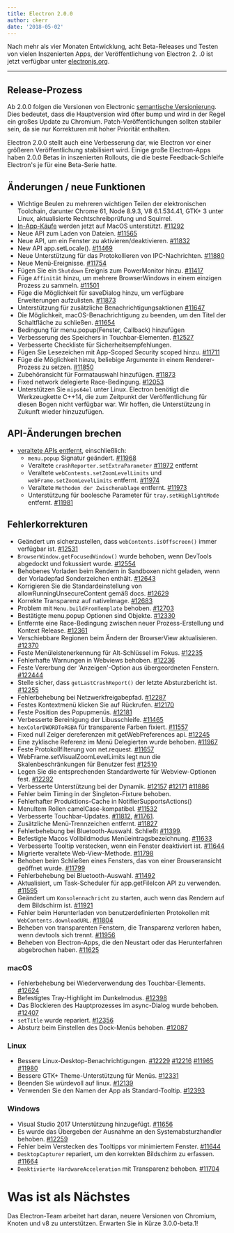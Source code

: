 ```yaml
---
title: Electron 2.0.0
author: ckerr
date: '2018-05-02'
---
```


Nach mehr als vier Monaten Entwicklung, acht Beta-Releases und Testen von vielen Inszenierten Apps, der Veröffentlichung von Electron 2. .0 ist jetzt verfügbar unter [electronjs.org](https://electronjs.org/).

---

## Release-Prozess

Ab 2.0.0 folgen die Versionen von Electronic [semantische Versionierung](https://electronjs.org/blog/electron-2-semantic-boogaloo). Dies bedeutet, dass die Hauptversion wird öfter bump und wird in der Regel ein großes Update zu Chromium. Patch-Veröffentlichungen sollten stabiler sein, da sie nur Korrekturen mit hoher Priorität enthalten.

Electron 2.0.0 stellt auch eine Verbesserung dar, wie Electron vor einer größeren Veröffentlichung stabilisiert wird. Einige große Electron-Apps haben 2.0.0 Betas in inszenierten Rollouts, die die beste Feedback-Schleife Electron's je für eine Beta-Serie hatte.

## Änderungen / neue Funktionen

 * Wichtige Beulen zu mehreren wichtigen Teilen der elektronischen Toolchain, darunter Chrome 61, Node 8.9.3, V8 6.1.534.41, GTK+ 3 unter Linux, aktualisierte Rechtschreibprüfung und Squirrel.
 * [In-App-Käufe](https://electronjs.org/blog/in-app-purchases) werden jetzt auf MacOS unterstützt. [#11292](https://github.com/electron/electron/pull/11292)
 * Neue API zum Laden von Dateien. [#11565](https://github.com/electron/electron/pull/11565)
 * Neue API, um ein Fenster zu aktivieren/deaktivieren. [#11832](https://github.com/electron/electron/pull/11832)
 * New API app.setLocale(). [#11469](https://github.com/electron/electron/pull/11469)
 * Neue Unterstützung für das Protokollieren von IPC-Nachrichten. [#11880](https://github.com/electron/electron/pull/11880)
 * Neue Menü-Ereignisse. [#11754](https://github.com/electron/electron/pull/11754)
 * Fügen Sie ein `Shutdown` Ereignis zum PowerMonitor hinzu. [#11417](https://github.com/electron/electron/pull/11417)
 * Füge `Affinität` hinzu, um mehrere BrowserWindows in einem einzigen Prozess zu sammeln. [#11501](https://github.com/electron/electron/pull/11501)
 * Füge die Möglichkeit für saveDialog hinzu, um verfügbare Erweiterungen aufzulisten. [#11873](https://github.com/electron/electron/pull/11873)
 * Unterstützung für zusätzliche Benachrichtigungsaktionen [#11647](https://github.com/electron/electron/pull/11647)
 * Die Möglichkeit, macOS-Benachrichtigung zu beenden, um den Titel der Schaltfläche zu schließen. [#11654](https://github.com/electron/electron/pull/11654)
 * Bedingung für menu.popup(Fenster, Callback) hinzufügen
 * Verbesserung des Speichers in Touchbar-Elementen. [#12527](https://github.com/electron/electron/pull/12527)
 * Verbesserte Checkliste für Sicherheitsempfehlungen.
 * Fügen Sie Lesezeichen mit App-Scoped Security scoped hinzu. [#11711](https://github.com/electron/electron/pull/11711)
 * Füge die Möglichkeit hinzu, beliebige Argumente in einem Renderer-Prozess zu setzen. [#11850](https://github.com/electron/electron/pull/11850)
 * Zubehöransicht für Formatauswahl hinzufügen. [#11873](https://github.com/electron/electron/pull/11873)
 * Fixed network delegierte Race-Bedingung. [#12053](https://github.com/electron/electron/pull/12053)
 * Unterstützen Sie `mips64el` unter Linux. Electron benötigt die Werkzeugkette C++14, die zum Zeitpunkt der Veröffentlichung für diesen Bogen nicht verfügbar war. Wir hoffen, die Unterstützung in Zukunft wieder hinzuzufügen.

## API-Änderungen brechen

 * [veraltete APIs entfernt](https://github.com/electron/electron/blob/v2.0.0-beta.8/docs/tutorial/planned-breaking-changes.md), einschließlich:
   * `menu.popup` Signatur geändert. [#11968](https://github.com/electron/electron/pull/11968)
   * Veraltete `crashReporter.setExtraParameter` [#11972](https://github.com/electron/electron/pull/11972) entfernt
   * Veraltete `webContents.setZoomLevelLimits` und `webFrame.setZoomLevelLimits` entfernt. [#11974](https://github.com/electron/electron/pull/11974)
   * Veraltete `Methoden der Zwischenablage` entfernt. [#11973](https://github.com/electron/electron/pull/11973)
   * Unterstützung für boolesche Parameter für `tray.setHighlightMode` entfernt. [#11981](https://github.com/electron/electron/pull/11981)

## Fehlerkorrekturen

 * Geändert um sicherzustellen, dass `webContents.isOffscreen()` immer verfügbar ist. [#12531](https://github.com/electron/electron/pull/12531)
 * `BrowserWindow.getFocusedWindow()` wurde behoben, wenn DevTools abgedockt und fokussiert wurde. [#12554](https://github.com/electron/electron/pull/12554)
 * Behobenes Vorladen beim Rendern in Sandboxen nicht geladen, wenn der Vorladepfad Sonderzeichen enthält. [#12643](https://github.com/electron/electron/pull/12643)
 * Korrigieren Sie die Standardeinstellung von allowRunningUnsecureContent gemäß docs. [#12629](https://github.com/electron/electron/pull/12629)
 * Korrekte Transparenz auf nativeImage. [#12683](https://github.com/electron/electron/pull/12683)
 * Problem mit `Menu.buildFromTemplate` behoben. [#12703](https://github.com/electron/electron/pull/12703)
 * Bestätigte menu.popup Optionen sind Objekte. [#12330](https://github.com/electron/electron/pull/12330)
 * Entfernte eine Race-Bedingung zwischen neuer Prozess-Erstellung und Kontext Release. [#12361](https://github.com/electron/electron/pull/12361)
 * Verschiebbare Regionen beim Ändern der BrowserView aktualisieren. [#12370](https://github.com/electron/electron/pull/12370)
 * Feste Menüleistenerkennung für Alt-Schlüssel im Fokus. [#12235](https://github.com/electron/electron/pull/12235)
 * Fehlerhafte Warnungen in Webviews behoben. [#12236](https://github.com/electron/electron/pull/12236)
 * Feste Vererbung der 'Anzeigen'-Option aus übergeordneten Fenstern. [#122444](https://github.com/electron/electron/pull/122444)
 * Stelle sicher, dass `getLastCrashReport()` der letzte Absturzbericht ist. [#12255](https://github.com/electron/electron/pull/12255)
 * Fehlerbehebung bei Netzwerkfreigabepfad. [#12287](https://github.com/electron/electron/pull/12287)
 * Festes Kontextmenü klicken Sie auf Rückrufen. [#12170](https://github.com/electron/electron/pull/12170)
 * Feste Position des Popupmenüs. [#12181](https://github.com/electron/electron/pull/12181)
 * Verbesserte Bereinigung der Libusschleife. [#11465](https://github.com/electron/electron/pull/11465)
 * `hexColorDWORDToRGBA` für transparente Farben fixiert. [#11557](https://github.com/electron/electron/pull/11557)
 * Fixed null Zeiger dereferenzen mit getWebPreferences api. [#12245](https://github.com/electron/electron/pull/12245)
 * Eine zyklische Referenz im Menü Delegierten wurde behoben. [#11967](https://github.com/electron/electron/pull/11967)
 * Feste Protokollfilterung von net.request. [#11657](https://github.com/electron/electron/pull/11657)
 * WebFrame.setVisualZoomLevelLimits legt nun die Skalenbeschränkungen für Benutzer fest [#12510](https://github.com/electron/electron/pull/12510)
 * Legen Sie die entsprechenden Standardwerte für Webview-Optionen fest. [#12292](https://github.com/electron/electron/pull/12292)
 * Verbesserte Unterstützung bei der Dynamik. [#12157](https://github.com/electron/electron/pull/12157) [#12171](https://github.com/electron/electron/pull/12171) [#11886](https://github.com/electron/electron/pull/11886)
 * Fehler beim Timing in der Singleton-Fixture behoben.
 * Fehlerhafter Produktions-Cache in NotifierSupportsActions()
 * MenuItem Rollen camelCase-kompatibel. [#11532](https://github.com/electron/electron/pull/11532)
 * Verbesserte Touchbar-Updates. [#11812](https://github.com/electron/electron/pull/11812), [#11761](https://github.com/electron/electron/pull/11761).
 * Zusätzliche Menü-Trennzeichen entfernt. [#11827](https://github.com/electron/electron/pull/11827)
 * Fehlerbehebung bei Bluetooth-Auswahl. Schließt [#11399](https://github.com/electron/electron/pull/11399).
 * Befestigte Macos Vollbildmodus Menüeintragsbezeichnung. [#11633](https://github.com/electron/electron/pull/11633)
 * Verbesserte Tooltip verstecken, wenn ein Fenster deaktiviert ist. [#11644](https://github.com/electron/electron/pull/11644)
 * Migrierte veraltete Web-View-Methode. [#11798](https://github.com/electron/electron/pull/11798)
 * Behoben beim Schließen eines Fensters, das von einer Browseransicht geöffnet wurde. [#11799](https://github.com/electron/electron/pull/11799)
 * Fehlerbehebung bei Bluetooth-Auswahl. [#11492](https://github.com/electron/electron/pull/11492)
 * Aktualisiert, um Task-Scheduler für app.getFileIcon API zu verwenden. [#11595](https://github.com/electron/electron/pull/11595)
 * Geändert um `Konsolennachricht` zu starten, auch wenn das Rendern auf dem Bildschirm ist. [#11921](https://github.com/electron/electron/pull/11921)
 * Fehler beim Herunterladen von benutzerdefinierten Protokollen mit `WebContents.downloadURL`. [#11804](https://github.com/electron/electron/pull/11804)
 * Beheben von transparenten Fenstern, die Transparenz verloren haben, wenn devtools sich trennt. [#11956](https://github.com/electron/electron/pull/11956)
 * Beheben von Electron-Apps, die den Neustart oder das Herunterfahren abgebrochen haben. [#11625](https://github.com/electron/electron/pull/11625)

### macOS
 * Fehlerbehebung bei Wiederverwendung des Touchbar-Elements. [#12624](https://github.com/electron/electron/pull/12624)
 * Befestigtes Tray-Highlight im Dunkelmodus. [#12398](https://github.com/electron/electron/pull/12398)
 * Das Blockieren des Hauptprozesses im async-Dialog wurde behoben. [#12407](https://github.com/electron/electron/pull/12407)
 * `setTitle` wurde repariert. [#12356](https://github.com/electron/electron/pull/12356)
 * Absturz beim Einstellen des Dock-Menüs behoben. [#12087](https://github.com/electron/electron/pull/12087)

### Linux
 * Bessere Linux-Desktop-Benachrichtigungen. [#12229](https://github.com/electron/electron/pull/12229) [#12216](https://github.com/electron/electron/pull/12216) [#11965](https://github.com/electron/electron/pull/11965) [#11980](https://github.com/electron/electron/pull/11980)
 * Bessere GTK+ Theme-Unterstützung für Menüs. [#12331](https://github.com/electron/electron/pull/12331)
 * Beenden Sie würdevoll auf linux. [#12139](https://github.com/electron/electron/pull/12139)
 * Verwenden Sie den Namen der App als Standard-Tooltip. [#12393](https://github.com/electron/electron/pull/12393)

### Windows
 * Visual Studio 2017 Unterstützung hinzugefügt. [#11656](https://github.com/electron/electron/pull/11656)
 * Es wurde das Übergeben der Ausnahme an den Systemabsturzhandler behoben. [#12259](https://github.com/electron/electron/pull/12259)
 * Fehler beim Verstecken des Tooltipps vor minimiertem Fenster. [#11644](https://github.com/electron/electron/pull/11644)
 * `DesktopCapturer` repariert, um den korrekten Bildschirm zu erfassen. [#11664](https://github.com/electron/electron/pull/11664)
 * `Deaktivierte HardwareAcceleration` mit Transparenz behoben. [#11704](https://github.com/electron/electron/pull/11704)

# Was ist als Nächstes

Das Electron-Team arbeitet hart daran, neuere Versionen von Chromium, Knoten und v8 zu unterstützen. Erwarten Sie in Kürze 3.0.0-beta.1!
